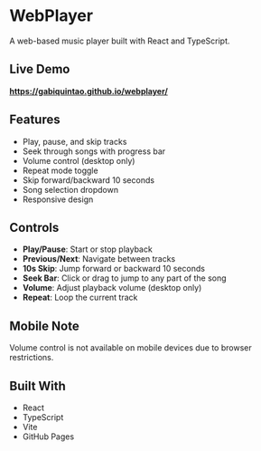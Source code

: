 # WebPlayer

A web-based music player built with React and TypeScript.

## Live Demo
**https://gabiquintao.github.io/webplayer/**

## Features
- Play, pause, and skip tracks
- Seek through songs with progress bar
- Volume control (desktop only)
- Repeat mode toggle
- Skip forward/backward 10 seconds
- Song selection dropdown
- Responsive design

## Controls
- **Play/Pause**: Start or stop playback
- **Previous/Next**: Navigate between tracks
- **10s Skip**: Jump forward or backward 10 seconds
- **Seek Bar**: Click or drag to jump to any part of the song
- **Volume**: Adjust playback volume (desktop only)
- **Repeat**: Loop the current track

## Mobile Note
Volume control is not available on mobile devices due to browser restrictions.

## Built With
- React
- TypeScript
- Vite
- GitHub Pages
